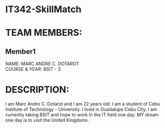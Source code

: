 # IT342-SkillMatch

# TEAM MEMBERS:

## Member1

NAME: MARC ANDRE C. DOTAROT  
COURSE & YEAR: BSIT - 3

# DESCRIPTION:

I am Marc Andre C. Dotarot and I am 22 years old. I am a student of Cebu Institute of Technology - University. I lived in Guadalupe Cebu City. I am currently taking BSIT and hope to work in the IT field one day. MY dream one day is to visit the United Kingdoms.